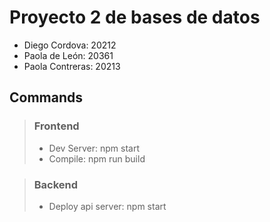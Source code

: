 # Proyecto 2 de bases de datos 
- Diego Cordova: 20212
- Paola de León: 20361
- Paola Contreras: 20213

## Commands
> ### Frontend 
> - Dev Server: npm start
> - Compile: npm run build

> ### Backend
> - Deploy api server: npm start
